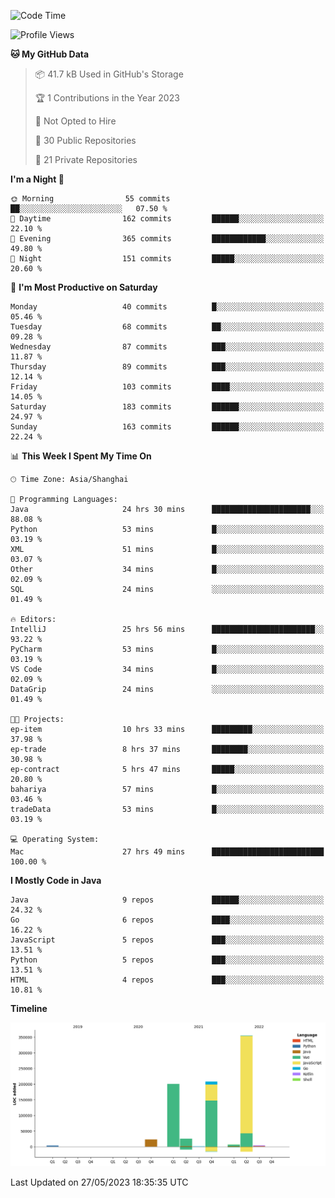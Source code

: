 <!--START_SECTION:waka-->
![Code Time](http://img.shields.io/badge/Code%20Time-1%2C835%20hrs%2017%20mins-blue)

![Profile Views](http://img.shields.io/badge/Profile%20Views-0-blue)

**🐱 My GitHub Data** 

> 📦 41.7 kB Used in GitHub's Storage 
 > 
> 🏆 1 Contributions in the Year 2023
 > 
> 🚫 Not Opted to Hire
 > 
> 📜 30 Public Repositories 
 > 
> 🔑 21 Private Repositories 
 > 
**I'm a Night 🦉** 

```text
🌞 Morning                55 commits          ██░░░░░░░░░░░░░░░░░░░░░░░   07.50 % 
🌆 Daytime                162 commits         ██████░░░░░░░░░░░░░░░░░░░   22.10 % 
🌃 Evening                365 commits         ████████████░░░░░░░░░░░░░   49.80 % 
🌙 Night                  151 commits         █████░░░░░░░░░░░░░░░░░░░░   20.60 % 
```
📅 **I'm Most Productive on Saturday** 

```text
Monday                   40 commits          █░░░░░░░░░░░░░░░░░░░░░░░░   05.46 % 
Tuesday                  68 commits          ██░░░░░░░░░░░░░░░░░░░░░░░   09.28 % 
Wednesday                87 commits          ███░░░░░░░░░░░░░░░░░░░░░░   11.87 % 
Thursday                 89 commits          ███░░░░░░░░░░░░░░░░░░░░░░   12.14 % 
Friday                   103 commits         ████░░░░░░░░░░░░░░░░░░░░░   14.05 % 
Saturday                 183 commits         ██████░░░░░░░░░░░░░░░░░░░   24.97 % 
Sunday                   163 commits         ██████░░░░░░░░░░░░░░░░░░░   22.24 % 
```


📊 **This Week I Spent My Time On** 

```text
🕑︎ Time Zone: Asia/Shanghai

💬 Programming Languages: 
Java                     24 hrs 30 mins      ██████████████████████░░░   88.08 % 
Python                   53 mins             █░░░░░░░░░░░░░░░░░░░░░░░░   03.19 % 
XML                      51 mins             █░░░░░░░░░░░░░░░░░░░░░░░░   03.07 % 
Other                    34 mins             █░░░░░░░░░░░░░░░░░░░░░░░░   02.09 % 
SQL                      24 mins             ░░░░░░░░░░░░░░░░░░░░░░░░░   01.49 % 

🔥 Editors: 
IntelliJ                 25 hrs 56 mins      ███████████████████████░░   93.22 % 
PyCharm                  53 mins             █░░░░░░░░░░░░░░░░░░░░░░░░   03.19 % 
VS Code                  34 mins             █░░░░░░░░░░░░░░░░░░░░░░░░   02.09 % 
DataGrip                 24 mins             ░░░░░░░░░░░░░░░░░░░░░░░░░   01.49 % 

🐱‍💻 Projects: 
ep-item                  10 hrs 33 mins      █████████░░░░░░░░░░░░░░░░   37.98 % 
ep-trade                 8 hrs 37 mins       ████████░░░░░░░░░░░░░░░░░   30.98 % 
ep-contract              5 hrs 47 mins       █████░░░░░░░░░░░░░░░░░░░░   20.80 % 
bahariya                 57 mins             █░░░░░░░░░░░░░░░░░░░░░░░░   03.46 % 
tradeData                53 mins             █░░░░░░░░░░░░░░░░░░░░░░░░   03.19 % 

💻 Operating System: 
Mac                      27 hrs 49 mins      █████████████████████████   100.00 % 
```

**I Mostly Code in Java** 

```text
Java                     9 repos             ██████░░░░░░░░░░░░░░░░░░░   24.32 % 
Go                       6 repos             ████░░░░░░░░░░░░░░░░░░░░░   16.22 % 
JavaScript               5 repos             ███░░░░░░░░░░░░░░░░░░░░░░   13.51 % 
Python                   5 repos             ███░░░░░░░░░░░░░░░░░░░░░░   13.51 % 
HTML                     4 repos             ███░░░░░░░░░░░░░░░░░░░░░░   10.81 % 
```



**Timeline**

![Lines of Code chart](https://raw.githubusercontent.com/youtiaoguagua/youtiaoguagua/master/assets/bar_graph.png)


 Last Updated on 27/05/2023 18:35:35 UTC
<!--END_SECTION:waka-->